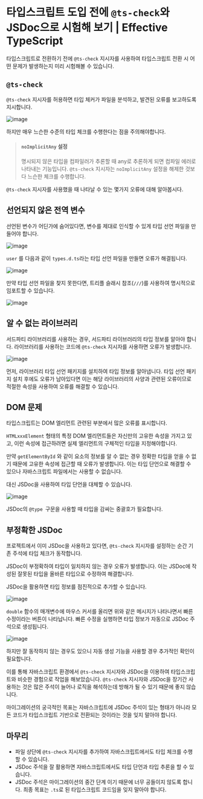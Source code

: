 # 타입스크립트 도입 전에 `@ts-check`와 JSDoc으로 시험해 보기 | Effective TypeScript

타입스크립트로 전환하기 전에 `@ts-check` 지시자를 사용하여 타입스크립트 전환 시 어떤 문제가 발생하는지 미리 시험해볼 수 있습니다.

## `@ts-check`

`@ts-check` 지시자를 허용하면 타입 체커가 파일을 분석하고, 발견된 오류를 보고하도록 지시합니다.

![image](https://github.com/Bori-github/Effective_TypeScript/assets/85009583/e2c52e62-4ffe-4f91-820d-7658555a8418)

하지만 매우 느슨한 수준의 타입 체크를 수행한다는 점을 주의해야합니다.

> #### `noImplicitAny` 설정
>
> 명시되지 않은 타입을 컴파일러가 추론할 때 any로 추론하게 되면 컴파일 에러로 나타내는 기능입니다.
> `@ts-check` 지시자는 `noImplicitAny` 설정을 해제한 것보다 느슨한 체크를 수행합니다.

`@ts-check` 지시자를 사용했을 때 나타날 수 있는 몇가지 오류에 대해 알아봅시다.

## 선언되지 않은 전역 변수

선언된 변수가 어딘가에 숨어있다면, 변수를 제대로 인식할 수 있게 타입 선언 파일을 만들어야 합니다.

![image](https://github.com/Bori-github/Effective_TypeScript/assets/85009583/a12fb148-85c7-4622-b1f6-d6f26c906d7c)

`user` 를 다음과 같이 `types.d.ts`라는 타입 선언 파일을 만들면 오류가 해결됩니다.

![image](https://github.com/Bori-github/Effective_TypeScript/assets/85009583/6b97d5f8-2fa2-4d1d-a6de-33a5f940884d)

만약 타입 선언 파일을 찾지 못한다면, 트리플 슬래시 참조(`///`)를 사용하여 명시적으로 임포트할 수 있습니다.

![image](https://github.com/Bori-github/Effective_TypeScript/assets/85009583/e4b2c7cb-cd70-4b7e-ab0a-71ef2dea2ad4)

## 알 수 없는 라이브러리

서드파티 라이브러리를 사용하는 경우, 서드파티 라이브러리의 타입 정보를 알아야 합니다.
라이브러리를 사용하는 코드에 `@ts-check` 지시자를 사용하면 오류가 발생합니다.

![image](https://github.com/Bori-github/Effective_TypeScript/assets/85009583/4a019e46-c0d4-42af-a4ac-53589fc6a160)

먼저, 라이브러리 타입 선언 패키지를 설치하여 타입 정보를 알아냅니다.
타입 선언 패키지 설치 후에도 오류가 남아있다면 이는 해당 라이브러리의 사양과 관련된 오류이므로 적절한 속성을 사용하여 오류를 해결할 수 있습니다.

## DOM 문제

타입스크립트는 DOM 엘리먼트 관련된 부분에서 많은 오류를 표시합니다.

`HTMLxxxElement` 형태의 특정 DOM 엘리먼트들은 자신만의 고유한 속성을 가지고 있고, 이런 속성에 접근하려면 실제 엘리먼트의 구체적인 타입을 지정해야합니다.

만약 `getElementById` 와 같이 요소의 정보를 알 수 없는 경우 정확한 타입을 얻을 수 없기 때문에 고유한 속성에 접근할 때 오류가 발생합니다.
이는 타입 단언으로 해결할 수 있으나 자바스크립트 파일에서는 사용할 수 없습니다.

대신 JSDoc을 사용하여 타입 단언을 대체할 수 있습니다.

![image](https://github.com/Bori-github/Effective_TypeScript/assets/85009583/8e2a7cb7-f776-48ff-a183-f86dc19b6547)

JSDoc의 `@type `구문을 사용할 때 타입을 감싸는 중괄호가 필요합니다.

## 부정확한 JSDoc

프로젝트에서 이미 JSDoc을 사용하고 있다면, `@ts-check` 지시자를 설정하는 순간 기존 주석에 타입 체크가 동작합니다.

JSDoc이 부정확하여 타입이 일치하지 않는 경우 오류가 발생합니다.
이는 JSDoc에 작성된 잘못된 타입을 올바른 타입으로 수정하여 해결합니다.

JSDoc을 활용하면 타입 정보를 점진적으로 추가할 수 있습니다.

![image](https://github.com/Bori-github/Effective_TypeScript/assets/85009583/018637d7-6069-4bc9-806c-6f7d9ca61cec)

`double` 함수의 매개변수에 마우스 커서를 올리면 위와 같은 메시지가 나타나면서 빠른 수정이라는 버튼이 나타납니다. 빠른 수정을 실행하면 타입 정보가 자동으로 JSDoc 주석으로 생성됩니다.

![image](https://github.com/Bori-github/Effective_TypeScript/assets/85009583/8a05c16d-1c18-4805-8389-0dfb3579d3cf)

하지만 잘 동작하지 않는 경우도 있으니 자동 생성 기능을 사용할 경우 추가적인 확인이 필요합니다.

이를 통해 자바스크립트 환경에서 `@ts-check` 지시자와 JSDoc을 이용하여 타입스크립트와 비슷한 경험으로 작업을 해보았습니다.
`@ts-check` 지시자와 JSDoc을 장기간 사용하는 것은 많은 주석이 늘어나 로직을 해석하는데 방해가 될 수 있기 때문에 좋지 않습니다.

마이그레이션의 궁극적인 목표는 자바스크립트에 JSDoc 주석이 있는 형태가 아니라 모든 코드가 타입스크립트 기반으로 전환되는 것이라는 것을 잊지 말아야 합니다.

## 마무리

- 파일 상단에 `@ts-check` 지시자를 추가하여 자바스크립트에서도 타입 체크를 수행할 수 있습니다.
- JSDoc 주석을 잘 활용하면 자바스크립트에서도 타입 단언과 타입 추론을 할 수 있습니다.
- JSDoc 주석은 마이그레이션의 중간 단계 이기 때문에 너무 공들이지 않도록 합니다. 최종 목표는 `.ts`로 된 타입스크립트 코드임을 잊지 말아야 합니다.
